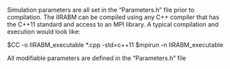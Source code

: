 Simulation parameters are all set in the “Parameters.h” file prior to compilation.  The IIRABM can be compiled using any C++ compiler that has the C++11 standard and access to an MPI library.  A typical compilation and execution would look like:

$CC -o IIRABM_executable *.cpp -std=c++11
$mpirun -n<Number of Processing Cores> IIRABM_executable


All modifiable parameters are defined in the “Parameters.h” file